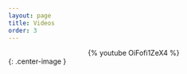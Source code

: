 ```yaml
---
layout: page
title: Videos
order: 3
---
```


<div align="center">{% youtube OiFofi1ZeX4 %}</div>{: .center-image }